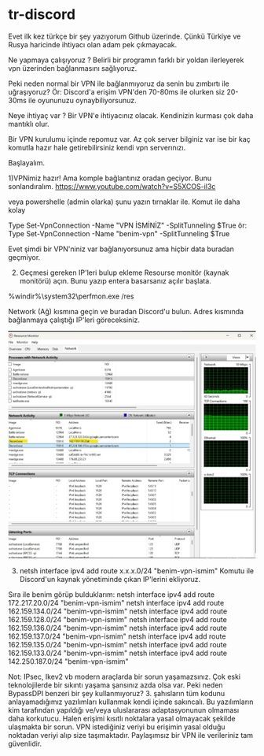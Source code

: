 # tr-discord

Evet ilk kez türkçe bir şey yazıyorum Github üzerinde. Çünkü Türkiye ve Rusya haricinde ihtiyacı olan adam pek çıkmayacak.

Ne yapmaya çalışıyoruz ?
Belirli bir programın farklı bir yoldan ilerleyerek vpn üzerinden bağlanmasını sağlıyoruz.

Peki neden normal bir VPN ile bağlanmıyoruz da senin bu zımbırtı ile uğraşıyoruz?
Ör: Discord'a erişim VPN'den 70-80ms ile olurken siz 20-30ms ile oyununuzu oynaybiliyorsunuz.

Neye ihtiyaç var ?
Bir VPN'e ihtiyacınız olacak. Kendinizin kurması çok daha mantıklı olur. 

Bir VPN kurulumu içinde repomuz var. Az çok server bilginiz var ise bir kaç komutla hazır hale getirebilirsiniz kendi vpn serverınızı.

Başlayalım. 

1)VPNimiz hazır! Ama komple bağlantınız oradan geçiyor. Bunu sonlandıralım.
https://www.youtube.com/watch?v=S5XCOS-il3c

veya powershelle (admin olarka) şunu yazın tırnaklar ile. Komut ile daha kolay

Type Set-VpnConnection -Name "VPN İSMİNİZ" -SplitTunneling $True
ör: Type Set-VpnConnection -Name "benim-vpn" -SplitTunneling $True

Evet şimdi bir VPN'niniz var bağlanıyorsunuz ama hiçbir data buradan geçmiyor. 

2) Geçmesi gereken IP'leri bulup ekleme
Resourse monitör (kaynak monitörü) açın. Bunu yazıp entera basarsanız açılır başlata.

%windir%\system32\perfmon.exe /res

Network (Ağ) kısmına geçin ve buradan Discord'u bulun. 
Adres kısmında bağlanmaya çalıştığı IP'leri göreceksiniz.

![alt text](s1.jpg "kendi ekranım")

  
3) netsh interface ipv4 add route x.x.x.0/24 "benim-vpn-ismim"
Komutu ile Discord'un kaynak yönetiminde çıkan IP'lerini ekliyoruz.
   
Sıra ile benim görüp bulduklarım:
netsh interface ipv4 add route 172.217.20.0/24 "benim-vpn-ismim"
netsh interface ipv4 add route 162.159.134.0/24 "benim-vpn-ismim"
netsh interface ipv4 add route 162.159.128.0/24 "benim-vpn-ismim"
netsh interface ipv4 add route 162.159.136.0/24 "benim-vpn-ismim"
netsh interface ipv4 add route 162.159.137.0/24 "benim-vpn-ismim"
netsh interface ipv4 add route 162.159.135.0/24 "benim-vpn-ismim"
netsh interface ipv4 add route 162.159.133.0/24 "benim-vpn-ismim"
netsh interface ipv4 add route 142.250.187.0/24 "benim-vpn-ismim"

Not: IPsec, Ikev2 vb modern araçlarda bir sorun yaşamazsınız. Çok eski teknolojilerde bir sıkıntı yaşama şansınız azda olsa var.
Peki neden BypassDPI benzeri bir şey kullanmıyoruz? 
3. şahısların tüm kodunu anlayamadığımız yazılımları kullanmak kendi içinde sakıncalı.
Bu yazılımların kim tarafından yapıldığı ve/veya uluslararası adaptasyonunun olmaması daha korkutucu.
Halen erişimi kısıtlı noktalara yasal olmayacak şekilde ulaşmakta bir sorun. 
VPN istediğiniz veriyi bu erişimin yasal olduğu noktadan veriyi alıp size taşımaktadır. Paylaşımsız bir VPN ile verileriniz tam güvenlidir.



